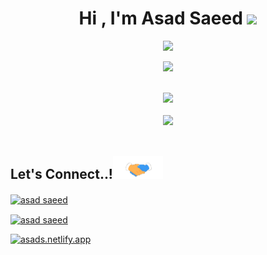 <h1 align="center"><b>Hi , I'm Asad Saeed </b><img src="https://media.giphy.com/media/hvRJCLFzcasrR4ia7z/giphy.gif" width="35"></h1>

<p align="center">
  <a href="https://github.com/DenverCoder1/readme-typing-svg"><img src="https://readme-typing-svg.herokuapp.com?font=Time+New+Roman&color=cyan&size=25&center=true&vCenter=true&width=600&height=100&lines=Full+Stack+Developer;Cloud+and+DevOps+Specialist"></a>
</p>


<p align="center">
  <a href="https://skillicons.dev">
    <img src="https://skillicons.dev/icons?i=js,ts,py,react,nextjs,vue,redux,html,css,tailwind,materialui,nodejs,express,mongo,mysql,sqlite,firebase,prisma,aws,azure,docker,kubernetes,jenkins,git,github,githubactions,gitlab,postman,wordpress" />
  </a>
</p>

<p align="center">
  </br>
  
  <a >
    <img src=https://streak-stats.demolab.com/?user=AsadSolutions&&theme=tokyonight&&hide_border=true&card_width=495>
  </a> 
   
  </br>
  </br>
  
  <a>
    <img src=https://github-readme-stats-git-masterrstaa-rickstaa.vercel.app/api/top-langs/?username=AsadSolutions&hide_border=true&langs_count=7&show_icons=true&card_width=495&theme=tokyonight />
  </a>
  
  </br>
  </br>

 


 

    
</p>



















## <b> Let's Connect..!</b><img src="https://github.com/0xAbdulKhalid/0xAbdulKhalid/raw/main/assets/mdImages/handshake.gif" width ="80">


<a href="https://www.linkedin.com/in/asad-saeed060/" target="_blank"><img align="center" src="https://cdn0.iconfinder.com/data/icons/social-media-2474/128/linkedin_linked_interface_media_social_network-1024.png" alt="asad saeed" height="30" width="30" /></a>

<a href="https://stackoverflow.com/users/23017094/asad-saeed" target="_blank"><img align="center" src="https://cdn0.iconfinder.com/data/icons/social-media-and-logos-11/32/logo_stackoverflow_Stack_overflow-1024.png" alt="asad saeed" height="30" width="30" /></a>




<p align="left"> <a href="https://asads.netlify.app/" target="blank">
<img src="https://img.shields.io/badge/click_to_check_my-Portfolio-blue" alt="asads.netlify.app" /></a> </p>



